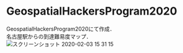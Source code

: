 # GeospatialHackersProgram2020  

GeospatialHackersProgram2020にて作成．  
名古屋駅からの到達難易度マップ．  
![スクリーンショット 2020-02-03 15 31 15](https://user-images.githubusercontent.com/29916489/73630723-43863c00-469a-11ea-965b-c44361fadb0c.png)

